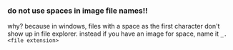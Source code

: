 ### do not use spaces in image file names!!
why? because in windows, files with a space as the first character don't show up in file explorer.
instead if you have an image for space, name it ```_.<file extension>```